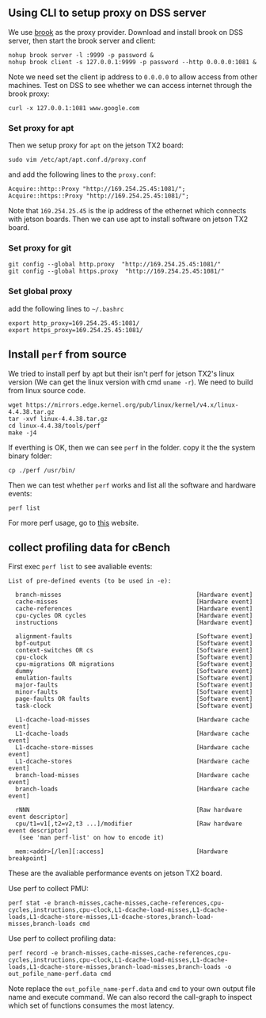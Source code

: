 
## Using CLI to setup proxy on DSS server
We use [brook](https://github.com/txthinking/brook.git) as the proxy provider.
Download and install brook on DSS server, then start the brook server and client:
```shell
nohup brook server -l :9999 -p password &
nohup brook client -s 127.0.0.1:9999 -p password --http 0.0.0.0:1081 &
```
Note we need set the client ip address to `0.0.0.0` to allow access from other machines.
Test on DSS to see whether we can access internet through the brook proxy:

```
curl -x 127.0.0.1:1081 www.google.com
```

### Set proxy for apt
Then we setup  proxy for `apt` on the jetson TX2 board:
```
sudo vim /etc/apt/apt.conf.d/proxy.conf
```
and add the following lines to the `proxy.conf`:
```shell
Acquire::http::Proxy "http://169.254.25.45:1081/";
Acquire::https::Proxy "http://169.254.25.45:1081/";
```
Note that  `169.254.25.45` is the ip address of the ethernet which connects with jetson boards.
Then we can use apt to install software on jetson TX2 board.

### Set proxy for git
```shell
git config --global http.proxy  "http://169.254.25.45:1081/"
git config --global https.proxy  "http://169.254.25.45:1081/"
```

### Set global proxy
add the following lines to `~/.bashrc`
```
export http_proxy=169.254.25.45:1081/
export https_proxy=169.254.25.45:1081/
```

## Install `perf` from source
We tried to install perf by apt but their isn't perf for jetson TX2's linux version (We can get the linux version with cmd `uname -r`).
We need to build from linux source code.
```shell
wget https://mirrors.edge.kernel.org/pub/linux/kernel/v4.x/linux-4.4.38.tar.gz
tar -xvf linux-4.4.38.tar.gz
cd linux-4.4.38/tools/perf
make -j4
```
If everthing is OK, then we can see `perf` in the folder.
copy it the the system binary folder:

```shell
cp ./perf /usr/bin/
```

Then we can test whether `perf` works and list all the software and hardware events:

```shell
perf list
```
For more perf usage, go to [this](https://www.brendangregg.com/perf.html) website.


## collect profiling data for cBench
First exec `perf list` to see avaliable events:
```shell
List of pre-defined events (to be used in -e):

  branch-misses                                      [Hardware event]
  cache-misses                                       [Hardware event]
  cache-references                                   [Hardware event]
  cpu-cycles OR cycles                               [Hardware event]
  instructions                                       [Hardware event]

  alignment-faults                                   [Software event]
  bpf-output                                         [Software event]
  context-switches OR cs                             [Software event]
  cpu-clock                                          [Software event]
  cpu-migrations OR migrations                       [Software event]
  dummy                                              [Software event]
  emulation-faults                                   [Software event]
  major-faults                                       [Software event]
  minor-faults                                       [Software event]
  page-faults OR faults                              [Software event]
  task-clock                                         [Software event]

  L1-dcache-load-misses                              [Hardware cache event]
  L1-dcache-loads                                    [Hardware cache event]
  L1-dcache-store-misses                             [Hardware cache event]
  L1-dcache-stores                                   [Hardware cache event]
  branch-load-misses                                 [Hardware cache event]
  branch-loads                                       [Hardware cache event]

  rNNN                                               [Raw hardware event descriptor]
  cpu/t1=v1[,t2=v2,t3 ...]/modifier                  [Raw hardware event descriptor]
   (see 'man perf-list' on how to encode it)

  mem:<addr>[/len][:access]                          [Hardware breakpoint]
```
These are the avaliable performance events on jetson TX2 board.

Use perf to collect PMU:
```
perf stat -e branch-misses,cache-misses,cache-references,cpu-cycles,instructions,cpu-clock,L1-dcache-load-misses,L1-dcache-loads,L1-dcache-store-misses,L1-dcache-stores,branch-load-misses,branch-loads cmd
```

Use perf to collect profiling data:
```shell
perf record -e branch-misses,cache-misses,cache-references,cpu-cycles,instructions,cpu-clock,L1-dcache-load-misses,L1-dcache-loads,L1-dcache-store-misses,branch-load-misses,branch-loads -o out_pofile_name-perf.data cmd
```
Note replace the `out_pofile_name-perf.data` and `cmd` to your own output file name and execute command.
We can also record the call-graph to inspect which set of functions consumes the most latency.
